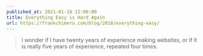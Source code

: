 ```yaml
---
published_at: 2021-01-18 12:00:00
title: Everything Easy is Hard Again
url: https://frankchimero.com/blog/2018/everything-easy/
---
```


<blockquote><p>I wonder if I have twenty years of experience making websites, or if it is really five years of experience, repeated four times.</p></blockquote>
